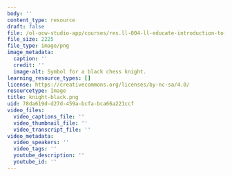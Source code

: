 ```yaml
---
body: ''
content_type: resource
draft: false
file: /ol-ocw-studio-app/courses/res.ll-004-ll-educate-introduction-to-engineering-concepts-spring-2022/knight-black.png
file_size: 2225
file_type: image/png
image_metadata:
  caption: ''
  credit: ''
  image-alt: Symbol for a black chess knight.
learning_resource_types: []
license: https://creativecommons.org/licenses/by-nc-sa/4.0/
resourcetype: Image
title: knight-black.png
uid: 78da619d-d27d-459a-bcfa-bca66a221ccf
video_files:
  video_captions_file: ''
  video_thumbnail_file: ''
  video_transcript_file: ''
video_metadata:
  video_speakers: ''
  video_tags: ''
  youtube_description: ''
  youtube_id: ''
---
```

